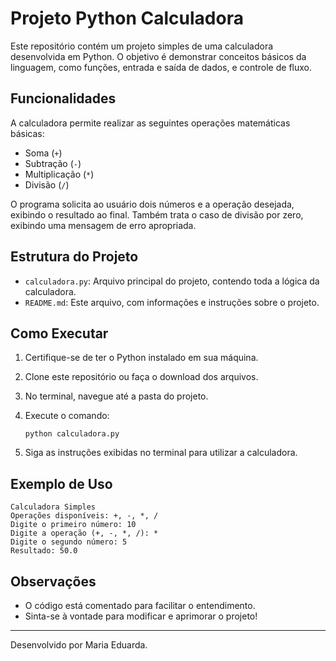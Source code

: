 # Projeto Python Calculadora

Este repositório contém um projeto simples de uma calculadora desenvolvida em Python. O objetivo é demonstrar conceitos básicos da linguagem, como funções, entrada e saída de dados, e controle de fluxo.

## Funcionalidades

A calculadora permite realizar as seguintes operações matemáticas básicas:
- Soma (`+`)
- Subtração (`-`)
- Multiplicação (`*`)
- Divisão (`/`)

O programa solicita ao usuário dois números e a operação desejada, exibindo o resultado ao final. Também trata o caso de divisão por zero, exibindo uma mensagem de erro apropriada.

## Estrutura do Projeto

- `calculadora.py`: Arquivo principal do projeto, contendo toda a lógica da calculadora.
- `README.md`: Este arquivo, com informações e instruções sobre o projeto.

## Como Executar

1. Certifique-se de ter o Python instalado em sua máquina.
2. Clone este repositório ou faça o download dos arquivos.
3. No terminal, navegue até a pasta do projeto.
4. Execute o comando:

   ```
   python calculadora.py
   ```

5. Siga as instruções exibidas no terminal para utilizar a calculadora.

## Exemplo de Uso

```
Calculadora Simples
Operações disponíveis: +, -, *, /
Digite o primeiro número: 10
Digite a operação (+, -, *, /): *
Digite o segundo número: 5
Resultado: 50.0
```

## Observações

- O código está comentado para facilitar o entendimento.
- Sinta-se à vontade para modificar e aprimorar o projeto!

---
Desenvolvido por Maria Eduarda.

